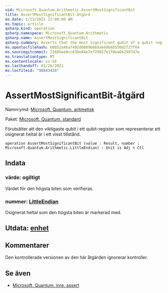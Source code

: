```yaml
---
uid: Microsoft.Quantum.Arithmetic.AssertMostSignificantBit
title: AssertMostSignificantBit-åtgärd
ms.date: 1/23/2021 12:00:00 AM
ms.topic: article
qsharp.kind: operation
qsharp.namespace: Microsoft.Quantum.Arithmetic
qsharp.name: AssertMostSignificantBit
qsharp.summary: Asserts that the most significant qubit of a qubit register representing an unsigned integer is in a particular state.
ms.openlocfilehash: b0b52a4ba7492d68896669aeb0b6b550d2f27f64
ms.sourcegitcommit: 71605ea9cc630e84e7ef29027e1f0ea06299747e
ms.translationtype: MT
ms.contentlocale: sv-SE
ms.lasthandoff: 01/26/2021
ms.locfileid: "98843428"
---
```

# <a name="assertmostsignificantbit-operation"></a>AssertMostSignificantBit-åtgärd

Namnrymd: [Microsoft. Quantum. aritmetisk](xref:Microsoft.Quantum.Arithmetic)

Paket: [Microsoft. Quantum. standard](https://nuget.org/packages/Microsoft.Quantum.Standard)


Förutsätter att den viktigaste qubit i ett qubit-register som representerar ett osignerat heltal är i ett visst tillstånd.

```qsharp
operation AssertMostSignificantBit (value : Result, number : Microsoft.Quantum.Arithmetic.LittleEndian) : Unit is Adj + Ctl
```


## <a name="input"></a>Indata

### <a name="value--__invalidresult__"></a>värde: __ogiltigt <Result>__

Värdet för den högsta biten som verifieras.


### <a name="number--littleendian"></a>nummer: [LittleEndian](xref:Microsoft.Quantum.Arithmetic.LittleEndian)

Osignerat heltal som den högsta biten är markerad med.



## <a name="output--unit"></a>Utdata: [enhet](xref:microsoft.quantum.lang-ref.unit)



## <a name="remarks"></a>Kommentarer

Den kontrollerade versionen av den här åtgärden ignorerar kontroller.

## <a name="see-also"></a>Se även

- [Microsoft. Quantum. inre. assert](xref:Microsoft.Quantum.Intrinsic.Assert)